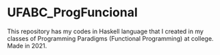 # UFABC_ProgFuncional
This repository has my codes in Haskell language that I created in my classes of Programming Paradigms (Functional Programming) at college. Made in 2021.
